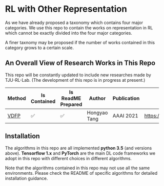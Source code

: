 # RL with Other Representation

As we have already proposed a taxonomy which contains four major categories. 
We use this repo to contain the works on representation in RL which cannot be exactly divided into the four major categories.

A finer taxnomy may be proposed if the number of works contained in this category grows to a certain scale. 

## An Overall View of Research Works in This Repo  

This repo will be constantly updated to include new researches made by TJU-RL-Lab. 
(The development of this repo is in progress at present.)

| Method | Is Contained | Is ReadME Prepared | Author | Publication | Link |
| ------ | --- | --- | ------ | ------ | ------ |
| [VDFP](./VDFP) | ✅ | ✅ | Hongyao Tang | AAAI 2021 | https://ojs.aaai.org/index.php/AAAI/article/view/17182 |


## Installation

The algorithms in this repo are all implemented **python 3.5** (and versions above). **Tensorflow 1.x** and **PyTorch** are the main DL code frameworks we adopt in this repo with different choices in different algorithms.

Note that the algorithms contained in this repo may not use all the same environments. Please check the README of specific algorithms for detailed installation guidance.


